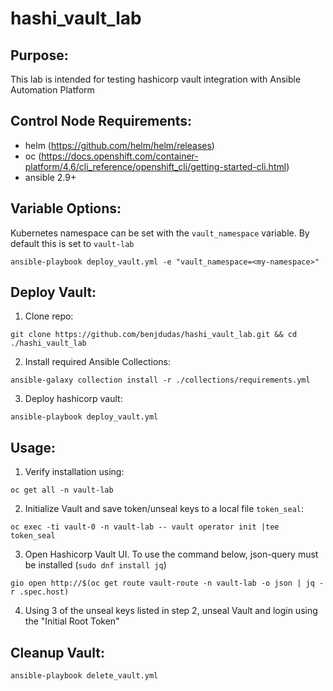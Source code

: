 # hashi_vault_lab

**Purpose:**
------
This lab is intended for testing hashicorp vault integration with Ansible Automation Platform

**Control Node Requirements:**
------
- helm (https://github.com/helm/helm/releases)
- oc (https://docs.openshift.com/container-platform/4.6/cli_reference/openshift_cli/getting-started-cli.html)
- ansible 2.9+

**Variable Options:**
------
Kubernetes namespace can be set with the `vault_namespace` variable. By default this is set to `vault-lab`

~~~
ansible-playbook deploy_vault.yml -e "vault_namespace=<my-namespace>"
~~~

**Deploy Vault:**
------
1) Clone repo:
~~~
git clone https://github.com/benjdudas/hashi_vault_lab.git && cd ./hashi_vault_lab
~~~

2) Install required Ansible Collections:
~~~
ansible-galaxy collection install -r ./collections/requirements.yml
~~~

3) Deploy hashicorp vault:
~~~
ansible-playbook deploy_vault.yml
~~~

**Usage:**
------
1) Verify installation using: 
~~~
oc get all -n vault-lab
~~~

2) Initialize Vault and save token/unseal keys to a local file `token_seal`:
~~~
oc exec -ti vault-0 -n vault-lab -- vault operator init |tee token_seal
~~~

3) Open Hashicorp Vault UI. To use the command below, json-query must be installed (`sudo dnf install jq`)
~~~
gio open http://$(oc get route vault-route -n vault-lab -o json | jq -r .spec.host)
~~~

4) Using 3 of the unseal keys listed in step 2, unseal Vault and login using the "Initial Root Token"

**Cleanup Vault:**
------
~~~
ansible-playbook delete_vault.yml
~~~
